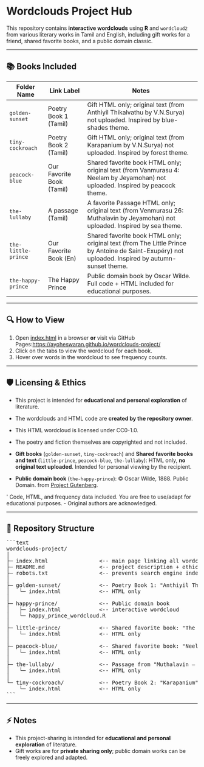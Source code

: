 # Wordclouds Project Hub

This repository contains **interactive wordclouds** using **R** and `wordcloud2` from various literary works in Tamil and English, including gift works for a friend, shared favorite books, and a public domain classic.

---

## 📚 Books Included

| Folder Name      | Link Label               | Notes |
|----------------------|-------------------------|-------|
| `golden-sunset`      | Poetry Book 1 (Tamil)  | Gift HTML only; original text (from Anthiyil Thikalvathu by V.N.Surya) not uploaded. Inspired by blue-shades theme. |
| `tiny-cockroach`     | Poetry Book 2 (Tamil)  | Gift HTML only; original text (from Karapanium by V.N.Surya) not uploaded. Inspired by forest theme. |
| `peacock-blue`       | Our Favorite Book (Tamil)| Shared favorite book HTML only; original text (from Vanmurasu 4: Neelam by Jeyamohan) not uploaded. Inspired by peacock theme. |
| `the-lullaby`        | A passage (Tamil)      | A favorite Passage HTML only; original text (from Venmurasu 26: Muthalavin by Jeyamohan) not uploaded. Inspired by sea theme. |
| `the-little-prince`  | Our Favorite Book (En) | Shared favorite book HTML only; original text (from The Little Prince by Antoine de Saint-Exupéry) not uploaded. Inspired by autumn-sunset theme. |
| `the-happy-prince`   | The Happy Prince       | Public domain book by Oscar Wilde. Full code + HTML included for educational purposes. |

---

## 🔍 How to View

1. Open [index.html](index.html) in a browser **or** visit via GitHub Pages:https://ayoheswaran.github.io/wordclouds-project/
2. Click on the tabs to view the wordcloud for each book.  
3. Hover over words in the wordcloud to see frequency counts.

---

## 🛡 Licensing & Ethics

- This project is intended for **educational and personal exploration** of literature.
- The wordclouds and HTML code are **created by the repository owner**.
- This HTML wordcloud is licensed under CC0-1.0.
- The poetry and fiction themselves are copyrighted and not included.

- **Gift books** (`golden-sunset`, `tiny-cockroach`) and **Shared favorite books and text** (`little-prince`, `peacock-blue`, `the-lullaby`): HTML only, **no original text uploaded**. Intended for personal viewing by the recipient.  
- **Public domain book** (`the-happy-prince`): © Oscar Wilde, 1888. Public Domain. from 
<a href="https://www.gutenberg.org/files/902/902-0.txt" target="_blank">Project Gutenberg</a>.
</p>' Code, HTML, and frequency data included. You are free to use/adapt for educational purposes.  
- Original authors are acknowledged.

---

## 📂 Repository Structure
<pre>```text
wordclouds-project/
│
├─ index.html                <-- main page linking all wordclouds
├─ README.md                 <-- project description + ethics
├─ robots.txt                <-- prevents search engine indexing
│
├─ golden-sunset/            <-- Poetry Book 1: "Anthiyil Thikalvathu" by V.N.Surya
│   └─ index.html            <-- HTML only
│
├─ happy-prince/             <-- Public domain book
│   ├─ index.html            <-- interactive wordcloud
│   └─ happy_prince_wordcloud.R
│
├─ little-prince/            <-- Shared favorite book: "The Little Prince" by Antoine de Saint-Exupéry
│   └─ index.html            <-- HTML only
│
├─ peacock-blue/             <-- Shared favorite book: "Neelam – Vanmurasu 4" by Jeyamohan
│   └─ index.html            <-- HTML only
│
├─ the-lullaby/              <-- Passage from "Muthalavin – Venmurasu 26" by Jeyamohan
│   └─ index.html            <-- HTML only
│
└─ tiny-cockroach/           <-- Poetry Book 2: "Karapanium" by V.N.Surya
    └─ index.html            <-- HTML only
```</pre>

---

## ⚡ Notes

- This project-sharing is intended for **educational and personal exploration** of literature.  
- Gift works are for **private sharing only**; public domain works can be freely explored and adapted.  

